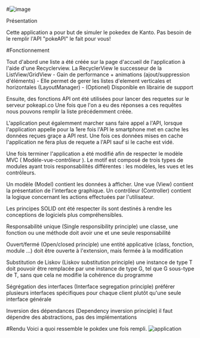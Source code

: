  
#![image](https://user-images.githubusercontent.com/63153452/83965364-8445ca00-a8b3-11ea-98d6-4dff9c6deb66.png)

Présentation

Cette application a pour but de simuler le pokedex de Kanto.
Pas besoin de le remplir l'API "pokeAPI" le fait pour vous!

#Fonctionnement

Tout d'abord une liste a été créée sur la page d'accueil de l'application à l'aide d'une Recyclerview.
La RecyclerView le successeur de la ListView/GridView - Gain de performance + animations (ajout/suppression d'éléments) - 
Elle permet de gerer les listes d'element verticales et horizontales (LayoutManager) - (Optionel) Disponible en librairie de support



Ensuite, des fonctions API ont été utilisées pour lancer des requetes sur le serveur pokeapi.co
Une fois que l'on a eu des réponses a ces requêtes nous pouvons remplir la liste précédemment créée.

L'application peut égalemment marcher sans faire appel a l'API, lorsque l'application appelle pour la 1ere fois l'API le smartphone met en cache les données reçues graçe a API rest.
Une  fois ces données mises en cache l'application ne fera plus de requete a l'API sauf si le cache est vidé.

Une fois terminer l'application a été modifié afin de respecter le modèle MVC ( Modèle-vue-contrôleur ).
Le motif est composé de trois types de modules ayant trois responsabilités différentes : les modèles, les vues et les contrôleurs.

Un modèle (Model) contient les données à afficher.
Une vue (View) contient la présentation de l'interface graphique.
Un contrôleur (Controller) contient la logique concernant les actions effectuées par l'utilisateur.

Les principes SOLID ont été respecter ils sont destinés à rendre les conceptions de logiciels plus compréhensibles.

Responsabilité unique (Single responsibility principle)
une classe, une fonction ou une méthode doit avoir une et une seule responsabilité

Ouvert/fermé (Open/closed principle)
une entité applicative (class, fonction, module ...) doit être ouverte à l'extension, mais fermée à la modification

Substitution de Liskov (Liskov substitution principle)
une instance de type T doit pouvoir être remplacée par une instance de type G, tel que G sous-type de T, sans que cela ne modifie la cohérence du programme

Ségrégation des interfaces (Interface segregation principle)
préférer plusieurs interfaces spécifiques pour chaque client plutôt qu'une seule interface générale

Inversion des dépendances (Dependency inversion principle)
il faut dépendre des abstractions, pas des implémentations



#Rendu
Voici a quoi ressemble le pokdex une fois rempli.
![application](https://user-images.githubusercontent.com/63153452/83965329-3af57a80-a8b3-11ea-9674-305c8cb8e220.PNG)





